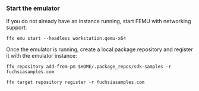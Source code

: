 ### Start the emulator

If you do not already have an instance running, start FEMU with networking
support:

```posix-terminal
ffx emu start --headless workstation.qemu-x64
```

Once the emulator is running, create a local package repository and register it
with the emulator instance:

```posix-terminal
ffx repository add-from-pm $HOME/.package_repos/sdk-samples -r fuchsiasamples.com
```

```posix-terminal
ffx target repository register -r fuchsiasamples.com
```
